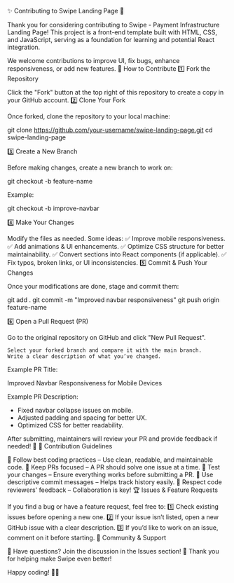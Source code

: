 ✨ Contributing to Swipe Landing Page 🚀

Thank you for considering contributing to Swipe - Payment Infrastructure Landing Page! This project is a front-end template built with HTML, CSS, and JavaScript, serving as a foundation for learning and potential React integration.

We welcome contributions to improve UI, fix bugs, enhance responsiveness, or add new features.
📌 How to Contribute
1️⃣ Fork the Repository

Click the "Fork" button at the top right of this repository to create a copy in your GitHub account.
2️⃣ Clone Your Fork

Once forked, clone the repository to your local machine:

git clone https://github.com/your-username/swipe-landing-page.git
cd swipe-landing-page

3️⃣ Create a New Branch

Before making changes, create a new branch to work on:

git checkout -b feature-name

Example:

git checkout -b improve-navbar

4️⃣ Make Your Changes

Modify the files as needed. Some ideas:
✅ Improve mobile responsiveness.
✅ Add animations & UI enhancements.
✅ Optimize CSS structure for better maintainability.
✅ Convert sections into React components (if applicable).
✅ Fix typos, broken links, or UI inconsistencies.
5️⃣ Commit & Push Your Changes

Once your modifications are done, stage and commit them:

git add .
git commit -m "Improved navbar responsiveness"
git push origin feature-name

6️⃣ Open a Pull Request (PR)

Go to the original repository on GitHub and click "New Pull Request".

    Select your forked branch and compare it with the main branch.
    Write a clear description of what you’ve changed.

Example PR Title:

Improved Navbar Responsiveness for Mobile Devices

Example PR Description:

- Fixed navbar collapse issues on mobile.
- Adjusted padding and spacing for better UX.
- Optimized CSS for better readability.

After submitting, maintainers will review your PR and provide feedback if needed! 🚀
📜 Contribution Guidelines

🔹 Follow best coding practices – Use clean, readable, and maintainable code.
🔹 Keep PRs focused – A PR should solve one issue at a time.
🔹 Test your changes – Ensure everything works before submitting a PR.
🔹 Use descriptive commit messages – Helps track history easily.
🔹 Respect code reviewers' feedback – Collaboration is key!
🏆 Issues & Feature Requests

If you find a bug or have a feature request, feel free to:
1️⃣ Check existing issues before opening a new one.
2️⃣ If your issue isn’t listed, open a new GitHub issue with a clear description.
3️⃣ If you’d like to work on an issue, comment on it before starting.
🔗 Community & Support

💬 Have questions? Join the discussion in the Issues section!
🙏 Thank you for helping make Swipe even better!

Happy coding! 🚀✨